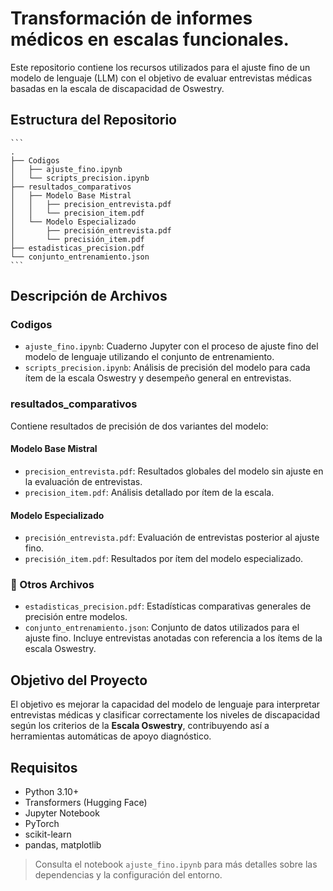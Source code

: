 # Transformación de informes médicos en escalas funcionales.

Este repositorio contiene los recursos utilizados para el ajuste fino de un modelo de lenguaje (LLM) con el objetivo de evaluar entrevistas médicas basadas en la escala de discapacidad de Oswestry.

##  Estructura del Repositorio
    ```
    .
    ├── Codigos
    │   ├── ajuste_fino.ipynb
    │   └── scripts_precision.ipynb
    ├── resultados_comparativos
    │   ├── Modelo Base Mistral
    │   │   ├── precision_entrevista.pdf
    │   │   └── precision_item.pdf
    │   └── Modelo Especializado
    │       ├── precisión_entrevista.pdf
    │       └── precisión_item.pdf
    ├── estadisticas_precision.pdf
    └── conjunto_entrenamiento.json
    ```
## Descripción de Archivos

### Codigos
- `ajuste_fino.ipynb`: Cuaderno Jupyter con el proceso de ajuste fino del modelo de lenguaje utilizando el conjunto de entrenamiento.
- `scripts_precision.ipynb`: Análisis de precisión del modelo para cada ítem de la escala Oswestry y desempeño general en entrevistas.

### resultados_comparativos

Contiene resultados de precisión de dos variantes del modelo:

#### Modelo Base Mistral
- `precision_entrevista.pdf`: Resultados globales del modelo sin ajuste en la evaluación de entrevistas.
- `precision_item.pdf`: Análisis detallado por ítem de la escala.

#### Modelo Especializado
- `precisión_entrevista.pdf`: Evaluación de entrevistas posterior al ajuste fino.
- `precisión_item.pdf`: Resultados por ítem del modelo especializado.

### 📄 Otros Archivos
- `estadisticas_precision.pdf`: Estadísticas comparativas generales de precisión entre modelos.
- `conjunto_entrenamiento.json`: Conjunto de datos utilizados para el ajuste fino. Incluye entrevistas anotadas con referencia a los ítems de la escala Oswestry.

## Objetivo del Proyecto

El objetivo es mejorar la capacidad del modelo de lenguaje para interpretar entrevistas médicas y clasificar correctamente los niveles de discapacidad según los criterios de la **Escala Oswestry**, contribuyendo así a herramientas automáticas de apoyo diagnóstico.

## Requisitos

- Python 3.10+
- Transformers (Hugging Face)
- Jupyter Notebook
- PyTorch
- scikit-learn
- pandas, matplotlib

> Consulta el notebook `ajuste_fino.ipynb` para más detalles sobre las dependencias y la configuración del entorno.
